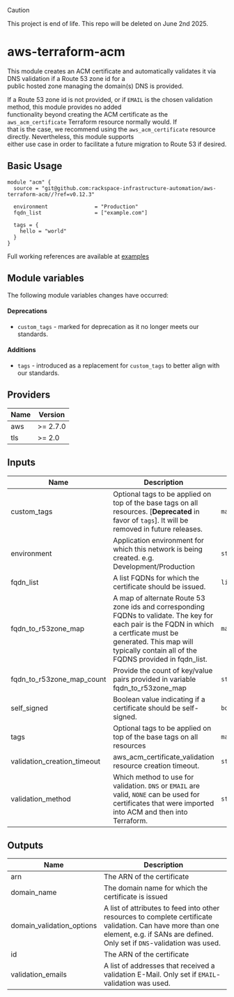 > [!CAUTION]
> This project is end of life. This repo will be deleted on June 2nd 2025.

# aws-terraform-acm

This module creates an ACM certificate and automatically validates it via DNS validation if a Route 53 zone id for a  
public hosted zone managing the domain(s) DNS is provided.

If a Route 53 zone id is not provided, or if `EMAIL` is the chosen validation method, this module provides no added  
functionality beyond creating the ACM certificate as the `aws_acm_certificate` Terraform resource normally would. If  
that is the case, we recommend using the `aws_acm_certificate` resource directly. Nevertheless, this module supports  
either use case in order to facilitate a future migration to Route 53 if desired.

## Basic Usage

```hcl
module "acm" {
  source = "git@github.com:rackspace-infrastructure-automation/aws-terraform-acm//?ref=v0.12.3"

  environment               = "Production"
  fqdn_list                 = ["example.com"]

  tags = {
    hello = "world"
  }
}

```

Full working references are available at [examples](examples)

## Module variables

The following module variables changes have occurred:

#### Deprecations
- `custom_tags` - marked for deprecation as it no longer meets our standards.

#### Additions
- `tags` - introduced as a replacement for `custom_tags` to better align with our standards.

## Providers

| Name | Version |
|------|---------|
| aws | >= 2.7.0 |
| tls | >= 2.0 |

## Inputs

| Name | Description | Type | Default | Required |
|------|-------------|------|---------|:-----:|
| custom\_tags | Optional tags to be applied on top of the base tags on all resources. [**Deprecated** in favor of `tags`]. It will be removed in future releases. | `map(string)` | `{}` | no |
| environment | Application environment for which this network is being created. e.g. Development/Production | `string` | `"Development"` | no |
| fqdn\_list | A list FQDNs for which the certificate should be issued. | `list(string)` | `[]` | no |
| fqdn\_to\_r53zone\_map | A map of alternate Route 53 zone ids and corresponding FQDNs to validate. The key for each pair is the FQDN in which a certficate must be generated. This map will typically contain all of the FQDNS provided in fqdn\_list. | `map(string)` | `{}` | no |
| fqdn\_to\_r53zone\_map\_count | Provide the count of key/value pairs provided in variable fqdn\_to\_r53zone\_map | `string` | `0` | no |
| self\_signed | Boolean value indicating if a certificate should be self-signed. | `bool` | `false` | no |
| tags | Optional tags to be applied on top of the base tags on all resources | `map(string)` | `{}` | no |
| validation\_creation\_timeout | aws\_acm\_certificate\_validation resource creation timeout. | `string` | `"45m"` | no |
| validation\_method | Which method to use for validation. `DNS` or `EMAIL` are valid, `NONE` can be used for certificates that were imported into ACM and then into Terraform. | `string` | `"DNS"` | no |

## Outputs

| Name | Description |
|------|-------------|
| arn | The ARN of the certificate |
| domain\_name | The domain name for which the certificate is issued |
| domain\_validation\_options | A list of attributes to feed into other resources to complete certificate validation. Can have more than one element, e.g. if SANs are defined. Only set if `DNS`-validation was used. |
| id | The ARN of the certificate |
| validation\_emails | A list of addresses that received a validation E-Mail. Only set if `EMAIL`-validation was used. |

